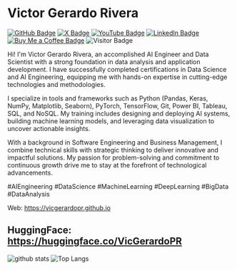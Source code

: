 # Victor Gerardo Rivera

[![GitHub Badge](https://img.shields.io/github/followers/VicGerardoPR?style=social)]((https://github.com/VicGerardoPR))
[![X Badge](https://img.shields.io/badge/My-X-1DA1F2?logo=x&logoColor=white)](https://x.com/vicgerardo_)
[![YouTube Badge](https://img.shields.io/badge/My-YouTube-red)](https://www.youtube.com/channel/UCTeEhApKelJQ7Gn2rhAqKXA)
[![LinkedIn Badge](https://img.shields.io/badge/My-LinkedIn-blue)](([https://www.linkedin.com/in/victorgerardo/]))
[![Buy Me a Coffee Badge](https://img.shields.io/badge/Buy%20me%20a%20coffee-donate-yellow)](https://www.buymeacoffee.com/vicgerardopr)
![Visitor Badge](https://komarev.com/ghpvc/?username=VicGerardoPR)


Hi! I'm Victor Gerardo Rivera, an accomplished AI Engineer and Data Scientist with a strong foundation in data analysis and application development. I have successfully completed certifications in Data Science and AI Engineering, equipping me with hands-on expertise in cutting-edge technologies and methodologies.

I specialize in tools and frameworks such as Python (Pandas, Keras, NumPy, Matplotlib, Seaborn), PyTorch, TensorFlow, Git, Power BI, Tableau, SQL, and NoSQL. My training includes designing and deploying AI systems, building machine learning models, and leveraging data visualization to uncover actionable insights.

With a background in Software Engineering and Business Management, I combine technical skills with strategic thinking to deliver innovative and impactful solutions. My passion for problem-solving and commitment to continuous growth drive me to stay at the forefront of technological advancements.

#AIEngineering #DataScience #MachineLearning #DeepLearning #BigData #DataAnalysis

Web: https://vicgerardopr.github.io

HuggingFace: https://huggingface.co/VicGerardoPR
---

![github stats](https://github-readme-stats-sigma-five.vercel.app/api?username=VicGerardoPR&show_icons=true)
![Top Langs](https://github-readme-stats-sigma-five.vercel.app/api/top-langs/?username=VicGerardoPR&langs_count=3&hide=javascript,go,html,css,tex)
